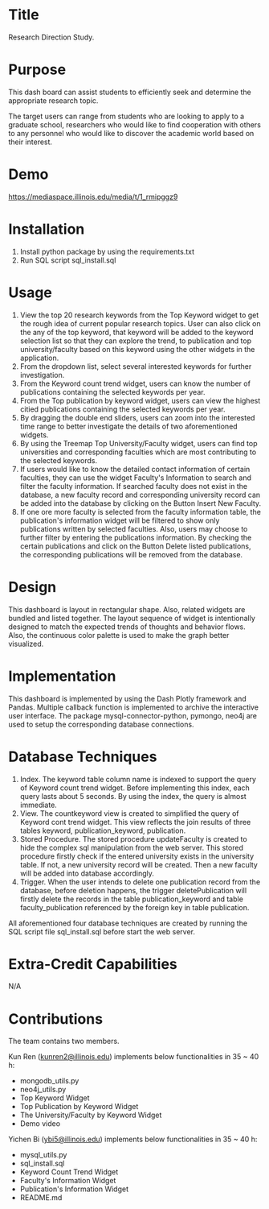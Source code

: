 # Title
Research Direction Study.
# Purpose
This dash board can assist students to efficiently seek and determine the appropriate research topic. 

The target users can range from students who are looking to apply to a graduate school, researchers who would like to find cooperation with others to any personnel who would like to discover the academic world based on their interest. 

# Demo
https://mediaspace.illinois.edu/media/t/1_rmipggz9
# Installation
1. Install python package by using the requirements.txt
2. Run SQL script sql_install.sql
# Usage
1. View the top 20 research keywords from the Top Keyword widget to get the rough idea of current popular research topics. User can also click on the any of the top keyword, that keyword will be added to the keyword selection list so that they can explore the trend, to publication and top university/faculty based on this keyword using the other widgets in the application.
2. From the dropdown list, select several interested keywords for further investigation.
3. From the Keyword count trend widget, users can know the number of publications containing the selected keywords per year.
4. From the Top publication by keyword widget, users can view the highest citied publications containing the selected keywords per year.
5. By dragging the double end sliders, users can zoom into the interested time range to better investigate the details of two aforementioned widgets.
6. By using the Treemap Top University/Faculty widget, users can find top universities and corresponding faculties which are most contributing to the selected keywords.
7. If users would like to know the detailed contact information of certain faculties, they can use the widget Faculty's Information to search and filter the faculty information. If searched faculty does not exist in the database, a new faculty record and corresponding university record can be added into the database by clicking on the Button Insert New Faculty.
8. If one ore more faculty is selected from the faculty information table, the publication's information widget will be filtered to show only publications written by selected faculties. Also, users may choose to further filter by entering the publications information. By checking the certain publications and click on the Button Delete listed publications, the corresponding publications will be removed from the database.
# Design
This dashboard is layout in rectangular shape. Also, related widgets are bundled and listed together. The layout sequence of widget is intentionally designed to match the expected trends of thoughts and behavior flows. Also, the continuous  color palette is used to make the graph better visualized. 
# Implementation
This dashboard is implemented by using the Dash Plotly framework and Pandas. Multiple callback function is implemented to archive the interactive user interface.
The package mysql-connector-python, pymongo, neo4j are used to setup the corresponding database connections.
# Database Techniques
1. Index. The keyword table column name is indexed to support the query of Keyword count trend widget. Before implementing this index, each query lasts about 5 seconds. By using the index, the query is almost immediate. 
2. View. The countkeyword view is created to simplified the query of Keyword cont trend widget. This view reflects the join results of three tables keyword, publication_keyword, publication. 
3. Stored Procedure. The stored procedure updateFaculty is created to hide the complex sql manipulation from the web server. This stored procedure firstly check if the entered university exists in the university table. If not, a new university record will be created. Then a new faculty will be added into database accordingly. 
4. Trigger. When the user intends to delete one publication record from the database, before deletion happens, the trigger deletePublication will firstly delete the records in the table publication_keyword and table faculty_publication referenced by the foreign key in table publication.

All aforementioned four database techniques are created by running the SQL script file sql_install.sql before start the web server.
# Extra-Credit Capabilities
N/A
# Contributions
The team contains two members.

Kun Ren (kunren2@illinois.edu) implements below functionalities in 35 ~ 40 h:
* mongodb_utils.py
* neo4j_utils.py
* Top Keyword Widget
* Top Publication by Keyword Widget
* The University/Faculty by Keyword Widget
* Demo video

Yichen Bi (ybi5@illinois.edu) implements below functionalities in 35 ~ 40 h:
* mysql_utils.py
* sql_install.sql
* Keyword Count Trend Widget
* Faculty's Information Widget
* Publication's Information Widget
* README.md